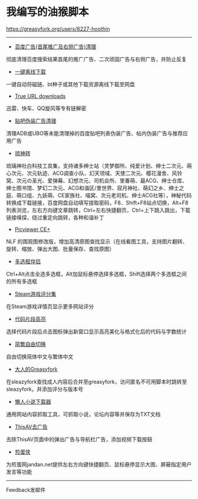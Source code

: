 我编写的油猴脚本
==========================
https://greasyfork.org/users/8227-hoothin

---
+ [百度广告(首尾推广及右侧广告)清理](Kill%20Baidu%20AD)

 彻底清理百度搜索结果首尾的推广广告、二次顽固广告与右侧广告，并防止反复
+ [一键离线下载](Easy%20offline)

 一键自动将磁链、bt种子或其他下载资源离线下载至网盘
+ [True URL downloads](True%20URL%20downloads)

 迅雷、快车、QQ旋风等专有链解密
+ [贴吧伪装广告清理](Kill%20TieBa%20AD)

 清理ADB或UBO等未能清理掉的百度贴吧列表伪装广告、帖内伪装广告与推荐应用广告
+ [琉神转](HacgGodTurn)

 琉璃神社白科技工具集，支持诸多绅士站（灵梦御所、纯爱计划、绅士二次元、萌心次元、次元轨迹、ACG调查小队、幻天领域、天使二次元、樱花漫舍、风铃窝、次元の圣光、爱弹幕、幻想次元、司机会所、里番萌、最ACG、绅士仓库、绅士图书馆、梦幻二次元、ACG和谐区/里世界、寂月神社、萌幻之乡、绅士之庭、萌口组、九妖萌、CE家族社、喵窝、次元老司机、绅士ACG社等），神秘代码转换成下载链接，百度网盘自动填写提取密码，F8、Shift+F8站点切换，Alt+F8列表浏览，左右方向键文章跳转，Ctrl+左右快捷翻页，Ctrl+上下跳入跳出，下载链接嗅探，绕过重定向跳转，各种和谐补丁
+ [Picviewer CE+](Picviewer%20CE%2B)

 NLF 的围观图修改版，增加高清原图查找显示（在线看图工具，支持图片翻转、旋转、缩放、弹出大图、批量保存、查找原图）
+ [多选框伴侣](Select%20All%20Checkboxes)

 Ctrl+Alt点击全选多选框，Alt加鼠标悬停选择多选框，Shift选择两个多选框之间的所有多选框
+ [Steam游戏评分集](MoreSteamRatings)

 在Steam游戏详情页显示更多网站评分
+ [代码片段高亮](Highlight%20Every%20Code)

 选择代码片段后点击图标弹出新窗口显示高亮美化与格式化后的代码与字数统计
+ [简繁自由切换](Switch%20Traditional%20Chinese%20and%20Simplified%20Chinese)

 自由切换简体中文与繁体中文
+ [大人的Greasyfork](Greasyfork%20Search%20with%20Sleazyfork%20Results%20include)

 在sleazyfork查找成人内容后合并至greasyfork，访问匿名不可用脚本时跳转至sleazyfork，并添加评分与版本号
+ [懒人小说下载器](DownloadAllContent)

 通用网站内容抓取工具，可抓取小说，论坛内容等并保存为TXT文档
+ [ThisAV去广告](Disable%20AD%20of%20ThisAV)

 去除ThisAV页面中的弹出广告与导航栏广告，添加视频下载按鈕
+ [煎蛋侠](JiandanHero)

 为煎蛋网jandan.net提供左右方向键快捷翻页、鼠标悬停显示大图、屏蔽指定用户发言等功能

---
 Feedback发邮件